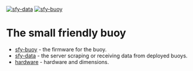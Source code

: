[![sfy-data](https://github.com/gauteh/sfy/actions/workflows/sfy-data.yml/badge.svg)](https://github.com/gauteh/sfy/actions/workflows/sfy-data.yml)
[![sfy-buoy](https://github.com/gauteh/sfy/actions/workflows/sfy-buoy.yml/badge.svg)](https://github.com/gauteh/sfy/actions/workflows/sfy-buoy.yml)

# The small friendly buoy

* [sfy-buoy](sfy-buoy/) - the firmware for the buoy.
* [sfy-data](sfy-data/) - the server scraping or receiving data from deployed
    buoys.
* [hardware](hardware/Hardware.md) - hardware and dimensions.

